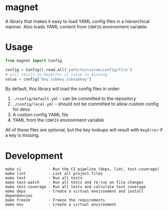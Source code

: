 # magnet

A library that makes it easy to load YAML config files in a hierarchical
manner. Also loads YAML content from `CONFIG` environment variable.

# Usage

```python
from magnet import Config

config = Config().read_all('path/to/custom/config/file')
# will result in KeyError if value is missing
value = config['key.subkey.subsubkey']
```

By default, this library will load the config files in order:

1. `./config/default.yml` - can be committed to the repository
2. `./config/local.yml` - should not be committed to allow custom config for devs
3. A custom config YAML file
4. YAML from the `CONFIG` environment variable

All of these files are optional, but the key lookups will result with
`KeyError` if a key is missing.

# Development

```
make ci            - Run the CI pipeline (deps, lint, test-coverage)
make lint          - Lint all project files
make test          - Run all tests
make test-watch    - Run all tests and re-run on file changes
make test-coverage - Run all tests and calculate test coverage
make deps          - Create a virtual environment and install dependencies
make freeze        - Freeze the requirements
make env           - Create a virtual environment
```
